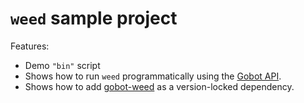 # `weed` sample project

Features:

- Demo `"bin"` script
- Shows how to run `weed` programmatically using the [Gobot API](https://github.com/benallfree/gobot/tree/v1.0.0-alpha.35/docs/readme.md).
- Shows how to add [gobot-weed](https://www.npmjs.com/package/gobot-weed) as a version-locked dependency.
